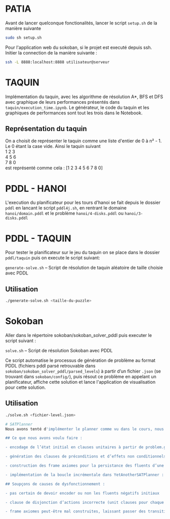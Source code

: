 # PATIA

Avant de lancer quelconque fonctionalités, lancer le script `setup.sh` de la manière suivante
```bash
sudo sh setup.sh
```
Pour l'application web du sokoban, si le projet est executé depuis ssh. Initier la connection de la manière suivante : 
```bash
ssh -L 8888:localhost:8888 utilisateur@serveur
```

# TAQUIN

Implémentation du taquin, avec les algorithme de résolution A*, BFS et DFS avec graphique de leurs performances présentés dans `taquin/execution_time.ipynb`. Le générateur, le code du taquin et les graphiques de performances sont tout les trois dans le Notebook. 

## Représentation du taquin
On a choisit de représenter le taquin comme une liste d'entier de 0 à n² - 1. Le 0 étant la case vide.
Ainsi le taquin suivant\
1 2 3\
4 5 6\
7 8 0\
est représenté comme cela :
[1 2 3 4 5 6 7 8 0]

# PDDL - HANOI

L'execution du planificateur pour les tours d'hanoi se fait depuis le dossier `pddl` en lancant le script `pddl4j.sh`, en rentrant le domaine `hanoi/domain.pddl` et le problème `hanoi/4-disks.pddl` ou `hanoi/3-disks.pddl`

# PDDL - TAQUIN

Pour tester le planificateur sur le jeu du taquin on se place dans le dossier `pddl/taquin` puis on execute le script suivant:

`generate-solve.sh` – Script de résolution de taquin aléatoire de taille choisie avec PDDL
## Utilisation

```bash
./generate-solve.sh <taille-du-puzzle>
```

# Sokoban

Aller dans le répertoire sokoban/sokoban_solver_pddl puis executer le script suivant :

`solve.sh` – Script de résolution Sokoban avec PDDL

Ce script automatise le processus de génération de problème au format PDDL (fichiers pddl parsé retrouvable dans `sokoban/sokoban_solver_pddl/parsed_levels`) à partir d’un fichier `.json` (se trouvant dans `sokoban/config/`), puis résout ce problème en appelant un planificateur, affiche cette solution et lance l'application de visualisation pour cette solution.

## Utilisation

```bash
./solve.sh <fichier-level.json>

# SATPlanner
Nous avons tenté d'implémenter le planner comme vu dans le cours, nous ne sommes pas capables de fournir des plans pour des problemes entiers mais certaines parties isolées de notre solution fonctionnent.

## Ce que nous avons voulu faire :

- encodage de l’état initial en clauses unitaires à partir de problem.getInitialState().getPositiveFluents()

- génération des clauses de préconditions et d’effets non conditionnels via Condition et Effect

- construction des frame axiomes pour la persistance des fluents d’une étape à l’autre

- implémentation de la boucle incrémentale dans YetAnotherSATPlanner : instanciation du solver, ajout des clauses CNF, test SAT, extraction de modèle (cf. cours)

## Soupçons de causes de dysfonctionnement :

- pas certain de devoir encoder ou non les fluents négatifs initiaux

- clause de disjonction d’actions incorrecte (unit clauses pour chaque action au lieu d’une clause « au moins une action »)

- frame axiomes peut-être mal construites, laissant passer des transitions non souhaitées

